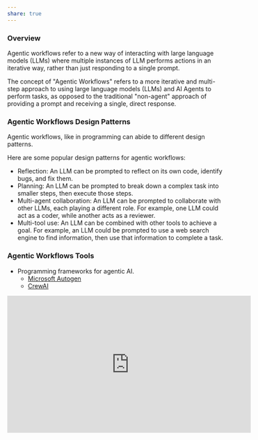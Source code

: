```yaml
---
share: true
---
```

### Overview

Agentic workflows refer to a new way of interacting with large language models (LLMs) where multiple instances of LLM performs actions in an iterative way, rather than just responding to a single prompt.

The concept of "Agentic Workflows" refers to a more iterative and multi-step approach to using large language models (LLMs) and AI Agents to perform tasks, as opposed to the traditional "non-agent" approach of providing a prompt and receiving a single, direct response.

### Agentic Workflows Design Patterns

Agentic workflows, like in programming can abide to different design patterns.

Here are some popular design patterns for agentic workflows:

- Reflection: An LLM can be prompted to reflect on its own code, identify bugs, and fix them.
- Planning: An LLM can be prompted to break down a complex task into smaller steps, then execute those steps.
- Multi-agent collaboration: An LLM can be prompted to collaborate with other LLMs, each playing a different role. For example, one LLM could act as a coder, while another acts as a reviewer.
- Multi-tool use: An LLM can be combined with other tools to achieve a goal. For example, an LLM could be prompted to use a web search engine to find information, then use that information to complete a task.

### Agentic Workflows Tools
- Programming frameworks for agentic AI.
	- [Microsoft Autogen](https://github.com/microsoft/autogen)
	- [CrewAI](https://github.com/joaomdmoura/crewai)

<iframe width="560" height="315" src="https://www.youtube.com/embed/sal78ACtGTc?si=H4mU6MDkj6tAGspu" title="YouTube video player" frameborder="0" allow="accelerometer; autoplay; clipboard-write; encrypted-media; gyroscope; picture-in-picture; web-share" referrerpolicy="strict-origin-when-cross-origin" allowfullscreen></iframe>

